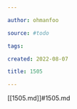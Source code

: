 ```yaml
---

author: ohmanfoo

source: #todo

tags: 

created: 2022-08-07

title: 1505

---
```

[[1505.md]]#1505.md